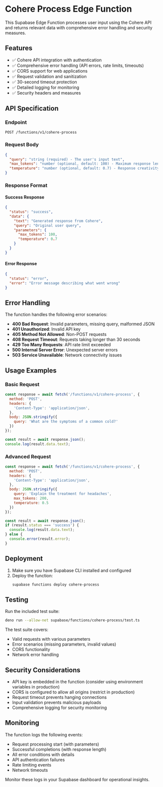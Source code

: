 # Cohere Process Edge Function

This Supabase Edge Function processes user input using the Cohere API and returns relevant data with comprehensive error handling and security measures.

## Features

- ✅ Cohere API integration with authentication
- ✅ Comprehensive error handling (API errors, rate limits, timeouts)
- ✅ CORS support for web applications
- ✅ Request validation and sanitization
- ✅ 30-second timeout protection
- ✅ Detailed logging for monitoring
- ✅ Security headers and measures

## API Specification

### Endpoint
```
POST /functions/v1/cohere-process
```

### Request Body
```json
{
  "query": "string (required) - The user's input text",
  "max_tokens": "number (optional, default: 100) - Maximum response length (1-2048)",
  "temperature": "number (optional, default: 0.7) - Response creativity level (0-2)"
}
```

### Response Format

#### Success Response
```json
{
  "status": "success",
  "data": {
    "text": "Generated response from Cohere",
    "query": "Original user query",
    "parameters": {
      "max_tokens": 100,
      "temperature": 0.7
    }
  }
}
```

#### Error Response
```json
{
  "status": "error",
  "error": "Error message describing what went wrong"
}
```

## Error Handling

The function handles the following error scenarios:

- **400 Bad Request**: Invalid parameters, missing query, malformed JSON
- **401 Unauthorized**: Invalid API key
- **405 Method Not Allowed**: Non-POST requests
- **408 Request Timeout**: Requests taking longer than 30 seconds
- **429 Too Many Requests**: API rate limit exceeded
- **500 Internal Server Error**: Unexpected server errors
- **503 Service Unavailable**: Network connectivity issues

## Usage Examples

### Basic Request
```javascript
const response = await fetch('/functions/v1/cohere-process', {
  method: 'POST',
  headers: {
    'Content-Type': 'application/json',
  },
  body: JSON.stringify({
    query: 'What are the symptoms of a common cold?'
  })
});

const result = await response.json();
console.log(result.data.text);
```

### Advanced Request
```javascript
const response = await fetch('/functions/v1/cohere-process', {
  method: 'POST',
  headers: {
    'Content-Type': 'application/json',
  },
  body: JSON.stringify({
    query: 'Explain the treatment for headaches',
    max_tokens: 200,
    temperature: 0.5
  })
});

const result = await response.json();
if (result.status === 'success') {
  console.log(result.data.text);
} else {
  console.error(result.error);
}
```

## Deployment

1. Make sure you have Supabase CLI installed and configured
2. Deploy the function:
   ```bash
   supabase functions deploy cohere-process
   ```

## Testing

Run the included test suite:
```bash
deno run --allow-net supabase/functions/cohere-process/test.ts
```

The test suite covers:
- Valid requests with various parameters
- Error scenarios (missing parameters, invalid values)
- CORS functionality
- Network error handling

## Security Considerations

- API key is embedded in the function (consider using environment variables in production)
- CORS is configured to allow all origins (restrict in production)
- Request timeout prevents hanging connections
- Input validation prevents malicious payloads
- Comprehensive logging for security monitoring

## Monitoring

The function logs the following events:
- Request processing start (with parameters)
- Successful completions (with response length)
- All error conditions with details
- API authentication failures
- Rate limiting events
- Network timeouts

Monitor these logs in your Supabase dashboard for operational insights.